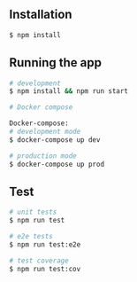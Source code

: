 ## Installation

```bash
$ npm install
```

## Running the app

```bash
# development
$ npm install && npm run start

# Docker compose

Docker-compose:
# development mode
$ docker-compose up dev

# production mode
$ docker-compose up prod
```

## Test

```bash
# unit tests
$ npm run test

# e2e tests
$ npm run test:e2e

# test coverage
$ npm run test:cov
```
